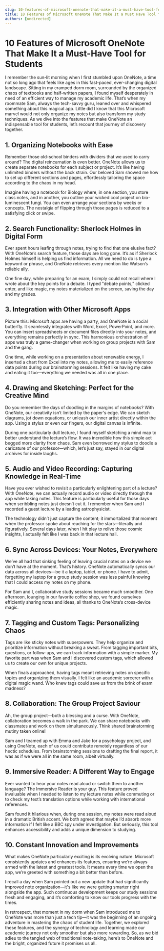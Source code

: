 ```yaml
---
slug: 10-features-of-microsoft-onenote-that-make-it-a-must-have-tool-for-students
title: 10 Features of Microsoft OneNote That Make It a Must Have Tool for Students
authors: [undirected]
---
```



# 10 Features of Microsoft OneNote That Make It a Must-Have Tool for Students

I remember the sun-lit morning when I first stumbled upon OneNote, a time not so long ago that feels like ages in this fast-paced, ever-changing digital landscape. Sitting in my cramped dorm room, surrounded by the organized chaos of textbooks and half-written papers, I found myself desperately in need of an efficient way to manage my academic life. That’s when my roommate Sam, always the tech-savvy guru, leaned over and whispered something about this magical app. Little did I know that this Microsoft marvel would not only organize my notes but also transform my study techniques. As we dive into the features that make OneNote an indispensable tool for students, let’s recount that journey of discovery together.

## 1. Organizing Notebooks with Ease

Remember those old-school binders with dividers that we used to carry around? The digital reincarnation is even better. OneNote allows us to create separate notebooks for each subject or project. It’s like having unlimited binders without the back strain. Our beloved Sam showed me how to set up different sections and pages, effortlessly tailoring the space according to the chaos in my head.

Imagine having a notebook for Biology where, in one section, you store class notes, and in another, you outline your wicked cool project on bio-luminescent fungi. You can even arrange your sections by weeks or concepts. The nostalgia of flipping through those pages is reduced to a satisfying click or swipe.

## 2. Search Functionality: Sherlock Holmes in Digital Form

Ever spent hours leafing through notes, trying to find that one elusive fact? With OneNote’s search feature, those days are long gone. It’s as if Sherlock Holmes himself is helping us find information. All we need to do is type a keyword or phrase, and OneNote retrieves every mention like Watson’s reliable ally.

One fine day, while preparing for an exam, I simply could not recall where I wrote about the key points for a debate. I typed "debate points," clicked enter, and like magic, my notes materialized on the screen, saving the day and my grades.

## 3. Integration with Other Microsoft Apps

Picture this: Microsoft apps are having a party, and OneNote is a social butterfly. It seamlessly integrates with Word, Excel, PowerPoint, and more. You can insert spreadsheets or document files directly into your notes, and everything remains perfectly in sync. This harmonious orchestration of apps was truly a game-changer when working on group projects with Sam and the gang.

One time, while working on a presentation about renewable energy, I inserted a chart from Excel into my notes, allowing me to easily reference data points during our brainstorming sessions. It felt like having my cake and eating it too—everything we needed was all in one place.

## 4. Drawing and Sketching: Perfect for the Creative Mind

Do you remember the days of doodling in the margins of notebooks? With OneNote, our creativity isn’t limited by the paper's edge. We can sketch diagrams, jot down equations, or unleash our inner artist directly within the app. Using a stylus or even our fingers, our digital canvas is infinite.

During one particularly dull lecture, I found myself sketching a mind map to better understand the lecture’s flow. It was incredible how this simple act begged more clarity from chaos. Sam even borrowed my stylus to doodle a caricature of our professor—which, let’s just say, stayed in our digital archives for inside laughs.

## 5. Audio and Video Recording: Capturing Knowledge in Real-Time

Have you ever wished to revisit a particularly enlightening part of a lecture? With OneNote, we can actually record audio or video directly through the app while taking notes. This feature is particularly useful for those days when scribbling notes just doesn’t cut it. I remember when Sam and I recorded a guest lecture by a leading astrophysicist.

The technology didn’t just capture the content; it immortalized that moment when the professor spoke about reaching for the stars—literally and figuratively. Several days later, when I hit play to relive those cosmic insights, I actually felt like I was back in that lecture hall.

## 6. Sync Across Devices: Your Notes, Everywhere

We’ve all had that sinking feeling of leaving crucial notes on a device we don’t have at the moment. That’s history. OneNote automatically syncs our data across all devices—be it a laptop, tablet, or phone. I have to admit, forgetting my laptop for a group study session was less painful knowing that I could access my notes on my phone.

For Sam and I, collaborative study sessions became much smoother. One afternoon, lounging in our favorite coffee shop, we found ourselves efficiently sharing notes and ideas, all thanks to OneNote’s cross-device magic.

## 7. Tagging and Custom Tags: Personalizing Chaos

Tags are like sticky notes with superpowers. They help organize and prioritize information without breaking a sweat. From tagging important bits, questions, or follow-ups, we can track information with a simple marker. My favorite part was when Sam and I discovered custom tags, which allowed us to create our own for unique projects.

When finals approached, having tags meant retrieving notes on specific topics and organizing them visually. I felt like an academic sorcerer with a digital magic wand. Who knew tags could save us from the brink of exam madness?

## 8. Collaboration: The Group Project Saviour

Ah, the group project—both a blessing and a curse. With OneNote, collaboration becomes a walk in the park. We can share notebooks with classmates and work on them simultaneously. Think shared brainstorming mutiny taken online!

Sam and I teamed up with Emma and Jake for a psychology project, and using OneNote, each of us could contribute remotely regardless of our hectic schedules. From brainstorming sessions to drafting the final report, it was as if we were all in the same room, albeit virtually.

## 9. Immersive Reader: A Different Way to Engage

Ever wanted to hear your notes read aloud or switch them to another language? The Immersive Reader is your guy. This feature proved invaluable when I needed to listen to my lecture notes while commuting or to check my text’s translation options while working with international references.

Sam found it hilarious when, during one session, my notes were read aloud in a dramatic British accent. We both agreed that maybe I’d absorb more information if I felt like a BBC spy under investigation. But seriously, this tool enhances accessibility and adds a unique dimension to studying.

## 10. Constant Innovation and Improvements

What makes OneNote particularly exciting is its evolving nature. Microsoft consistently updates and enhances its features, ensuring we’re always armed with the latest and greatest tools. It means every time we open the app, we’re greeted with something a bit better than before.

I recall a day when Sam pointed out a new update that had significantly improved note organization—it's like we were getting smarter right alongside the app. Such continuous development keeps our study sessions fresh and engaging, and it’s comforting to know our tools progress with the times.

In retrospect, that moment in my dorm when Sam introduced me to OneNote was more than just a tech tip—it was the beginning of an ongoing adventure in mastering the chaos of student life. Together, we explored these features, and the synergy of technology and learning made our academic journey not only smoother but also more rewarding. So, as we bid adieu to the tangled web of traditional note-taking, here’s to OneNote and the bright, organized future it promises us all.